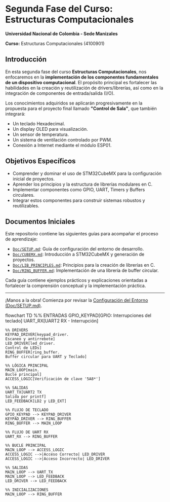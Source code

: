 # Segunda Fase del Curso: Estructuras Computacionales

**Universidad Nacional de Colombia - Sede Manizales**

**Curso:** Estructuras Computacionales (4100901)

## Introducción

En esta segunda fase del curso **Estructuras Computacionales**, nos enfocaremos en la **implementación de los componentes fundamentales de un dispositivo computacional**. El propósito principal es fortalecer las habilidades en la creación y reutilización de drivers/librerías, así como en la integración de componentes de entrada/salida (I/O).

Los conocimientos adquiridos se aplicarán progresivamente en la propuesta para el proyecto final llamado **"Control de Sala"**, que también integrará:

* Un teclado Hexadecimal.
* Un display OLED para visualización.
* Un sensor de temperatura.
* Un sistema de ventilación controlado por PWM.
* Conexión a Internet mediante el módulo ESP01.

## Objetivos Específicos

* Comprender y dominar el uso de STM32CubeMX para la configuración inicial de proyectos.
* Aprender los principios y la estructura de librerías modulares en C.
* Implementar componentes como GPIO, UART, Timers y Buffers circulares.
* Integrar estos componentes para construir sistemas robustos y reutilizables.

## Documentos Iniciales

Este repositorio contiene las siguientes guías para acompañar el proceso de aprendizaje:

* [`Doc/SETUP.md`](Doc/SETUP.md): Guía de configuración del entorno de desarrollo.
* [`Doc/CUBEMX.md`](Doc/CUBEMX.md): Introducción a STM32CubeMX y generación de proyectos.
* [`Doc/LIB_PRINCIPLES.md`](Doc/LIB_PRINCIPLES.md): Principios para la creación de librerías en C.
* [`Doc/RING_BUFFER.md`](Doc/RING_BUFFER.md): Implementación de una librería de buffer circular.

Cada guía contiene ejemplos prácticos y explicaciones orientadas a fortalecer la comprensión conceptual y la implementación práctica.

---

¡Manos a la obra! Comienza por revisar la [Configuración del Entorno (Doc/SETUP.md)](Doc/SETUP.md).






flowchart TD
    %% ENTRADAS
    GPIO_KEYPAD[GPIO: Interrupciones del teclado]
    UART_RX[UART2 RX - Interrupción]

    %% DRIVERS
    KEYPAD_DRIVER[keypad_driver.
    Escaneo y antirrebote]
    LED_DRIVER[led_driver. 
    Control de LEDs]
    RING_BUFFER[ring_buffer.
    Buffer circular para UART y Teclado]

    %% LÓGICA PRINCIPAL
    MAIN_LOOP[main.
    Bucle principal]
    ACCESS_LOGIC[Verificación de clave '5A8*']

    %% SALIDAS
    UART_TX[UART2 TX
    Salida por printf]
    LED_FEEDBACK[LD2 y LED_EXT]

    %% FLUJO DE TECLADO
    GPIO_KEYPAD --> KEYPAD_DRIVER
    KEYPAD_DRIVER --> RING_BUFFER
    RING_BUFFER --> MAIN_LOOP

    %% FLUJO DE UART RX
    UART_RX --> RING_BUFFER

    %% BUCLE PRINCIPAL
    MAIN_LOOP --> ACCESS_LOGIC
    ACCESS_LOGIC -->|Acceso Correcto| LED_DRIVER
    ACCESS_LOGIC -->|Acceso Incorrecto| LED_DRIVER

    %% SALIDAS
    MAIN_LOOP --> UART_TX
    MAIN_LOOP --> LED_FEEDBACK
    LED_DRIVER --> LED_FEEDBACK

    %% INICIALIZACIONES
    MAIN_LOOP --> RING_BUFFER

